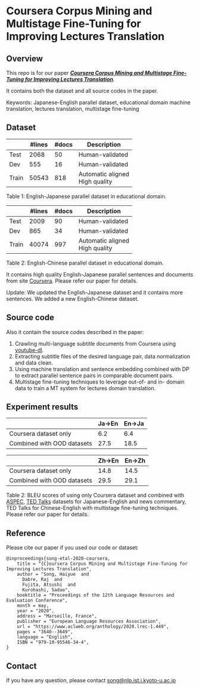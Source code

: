 # Coursera Corpus Mining and Multistage Fine-Tuning for Improving Lectures Translation

## Overview
This repo is for our paper [***Coursera Corpus Mining and Multistage Fine-Tuning for Improving Lectures Translation***](https://www.aclweb.org/anthology/2020.lrec-1.449/).

It contains both the dataset and all source codes in the paper. 

Keywords: Japanese-English parallel dataset, educational domain machine translation, lectures translation, multistage fine-tuning

## Dataset

|       | #lines | #docs | Description                       |
|-------|--------|-------|-----------------------------------|
| Test  | 2068   | 50    | Human-validated                     |
| Dev   | 555    | 16    | Human-validated                     |
| Train | 50543  | 818   | Automatic aligned<br>High quality |

Table 1: English-Japanese parallel dataset in educational domain.


|       | #lines | #docs | Description                       |
|-------|--------|-------|-----------------------------------|
| Test  | 2009   | 90    | Human-validated                     |
| Dev   | 865    | 34    | Human-validated                     |
| Train | 40074  | 997   | Automatic aligned<br>High quality |

Table 2: English-Chinese parallel dataset in educational domain.



It contains high quality English-Japanese parallel sentences and documents from site [Coursera](https://coursera.org/). Please refer our paper for details. 

Update: We updated the English-Japanese dataset and it contains more sentences. We added a new English-Chinese dataset.


## Source code
Also it contain the source codes described in the paper:
1. Crawling multi-language subtitle documents from Coursera using [youtube-dl](https://github.com/ytdl-org).
2. Extracting subtitle files of the desired language pair, data normalization and data clean.
3. Using machine translation and sentence embedding combined with DP to extract parallel sentence pairs in comparable document pairs.
4. Multistage fine-tuning techniques to leverage out-of- and in- domain data to train a MT system for lectures domain translation.

## Experiment results
|       | Ja->En | En->Ja |
|-------|--------|-------|
| Coursera dataset only  | 6.2   | 6.4    |
| Combined with OOD datasets   | 27.5    | 18.5    | 

|       | Zh->En | En->Zh |
|-------|--------|-------|
| Coursera dataset only  | 14.8   | 14.5    |
| Combined with OOD datasets   | 29.5    | 29.1    | 

Table 2: BLEU scores of using only Coursera dataset and combined with [ASPEC](http://orchid.kuee.kyoto-u.ac.jp/ASPEC/), [TED Talks](https://wit3.fbk.eu/mt.php?release=2017-01-ted-test) datasets for Japanese-English and news commentary, TED Talks for Chinese-English with multistage fine-tuning techniques. Please refer our paper for details.

## Reference
Please cite our paper if you used our code or dataset:
```
@inproceedings{song-etal-2020-coursera,
    title = "{C}oursera Corpus Mining and Multistage Fine-Tuning for Improving Lectures Translation",
    author = "Song, Haiyue  and
      Dabre, Raj  and
      Fujita, Atsushi  and
      Kurohashi, Sadao",
    booktitle = "Proceedings of the 12th Language Resources and Evaluation Conference",
    month = may,
    year = "2020",
    address = "Marseille, France",
    publisher = "European Language Resources Association",
    url = "https://www.aclweb.org/anthology/2020.lrec-1.449",
    pages = "3640--3649",
    language = "English",
    ISBN = "979-10-95546-34-4",
}
```

## Contact 
If you have any question, please contact song@nlp.ist.i.kyoto-u.ac.jp
